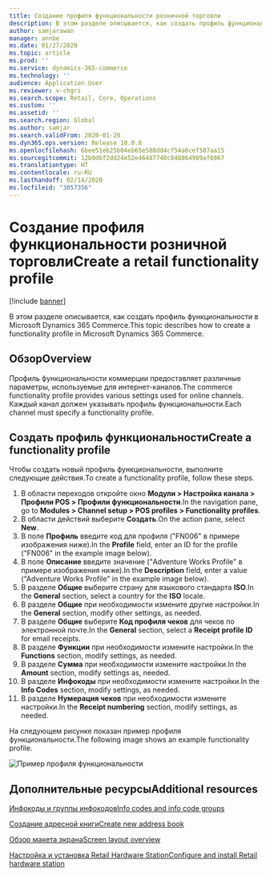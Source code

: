 ```yaml
---
title: Создание профиля функциональности розничной торговли
description: В этом разделе описывается, как создать профиль функциональности в Microsoft Dynamics 365 Commerce.
author: samjarawan
manager: annbe
ms.date: 01/27/2020
ms.topic: article
ms.prod: ''
ms.service: dynamics-365-commerce
ms.technology: ''
audience: Application User
ms.reviewer: v-chgri
ms.search.scope: Retail, Core, Operations
ms.custom: ''
ms.assetid: ''
ms.search.region: Global
ms.author: samjar
ms.search.validFrom: 2020-01-20
ms.dyn365.ops.version: Release 10.0.8
ms.openlocfilehash: 6bee51eb25b04eb65e588dd4cf54a0cef587aa15
ms.sourcegitcommit: 12b9d6f2dd24e52e46487748c848864909af6967
ms.translationtype: HT
ms.contentlocale: ru-RU
ms.lasthandoff: 02/14/2020
ms.locfileid: "3057356"
---
```

# <a name="create-a-retail-functionality-profile"></a><span data-ttu-id="a678b-103">Создание профиля функциональности розничной торговли</span><span class="sxs-lookup"><span data-stu-id="a678b-103">Create a retail functionality profile</span></span>


[!include [banner](includes/banner.md)]

<span data-ttu-id="a678b-104">В этом разделе описывается, как создать профиль функциональности в Microsoft Dynamics 365 Commerce.</span><span class="sxs-lookup"><span data-stu-id="a678b-104">This topic describes how to create a functionality profile in Microsoft Dynamics 365 Commerce.</span></span>

## <a name="overview"></a><span data-ttu-id="a678b-105">Обзор</span><span class="sxs-lookup"><span data-stu-id="a678b-105">Overview</span></span>

<span data-ttu-id="a678b-106">Профиль функциональности коммерции предоставляет различные параметры, используемые для интернет-каналов.</span><span class="sxs-lookup"><span data-stu-id="a678b-106">The commerce functionality profile provides various settings used for online channels.</span></span> <span data-ttu-id="a678b-107">Каждый канал должен указывать профиль функциональности.</span><span class="sxs-lookup"><span data-stu-id="a678b-107">Each channel must specify a functionality profile.</span></span>

## <a name="create-a-functionality-profile"></a><span data-ttu-id="a678b-108">Создать профиль функциональности</span><span class="sxs-lookup"><span data-stu-id="a678b-108">Create a functionality profile</span></span>

<span data-ttu-id="a678b-109">Чтобы создать новый профиль функциональности, выполните следующие действия.</span><span class="sxs-lookup"><span data-stu-id="a678b-109">To create a functionality profile, follow these steps.</span></span>

1. <span data-ttu-id="a678b-110">В области переходов откройте окно **Модули \> Настройка канала \> Профили POS \> Профили функциональности**.</span><span class="sxs-lookup"><span data-stu-id="a678b-110">In the navigation pane, go to **Modules \> Channel setup \> POS profiles \> Functionality profiles**.</span></span>
1. <span data-ttu-id="a678b-111">В области действий выберите **Создать**.</span><span class="sxs-lookup"><span data-stu-id="a678b-111">On the action pane, select **New**.</span></span>
1. <span data-ttu-id="a678b-112">В поле **Профиль** введите код для профиля ("FN006" в примере изображения ниже).</span><span class="sxs-lookup"><span data-stu-id="a678b-112">In the **Profile** field, enter an ID for the profile ("FN006" in the example image below).</span></span>
1. <span data-ttu-id="a678b-113">В поле **Описание** введите значение ("Adventure Works Profile" в примере изображения ниже).</span><span class="sxs-lookup"><span data-stu-id="a678b-113">In the **Description** field, enter a value ("Adventure Works Profile" in the example image below).</span></span>
1. <span data-ttu-id="a678b-114">В разделе **Общие** выберите страну для языкового стандарта **ISO**.</span><span class="sxs-lookup"><span data-stu-id="a678b-114">In the **General** section, select a country for the **ISO** locale.</span></span>
1. <span data-ttu-id="a678b-115">В разделе **Общие** при необходимости измените другие настройки.</span><span class="sxs-lookup"><span data-stu-id="a678b-115">In the **General** section, modify other settings, as needed.</span></span>
1. <span data-ttu-id="a678b-116">В разделе **Общие** выберите **Код профиля чеков** для чеков по электронной почте.</span><span class="sxs-lookup"><span data-stu-id="a678b-116">In the **General** section, select a **Receipt profile ID** for email receipts.</span></span>
1. <span data-ttu-id="a678b-117">В разделе **Функции** при необходимости измените настройки.</span><span class="sxs-lookup"><span data-stu-id="a678b-117">In the **Functions** section, modify settings, as needed.</span></span>
1. <span data-ttu-id="a678b-118">В разделе **Сумма** при необходимости измените настройки.</span><span class="sxs-lookup"><span data-stu-id="a678b-118">In the **Amount** section, modify settings as, needed.</span></span>
1. <span data-ttu-id="a678b-119">В разделе **Инфокоды** при необходимости измените настройки.</span><span class="sxs-lookup"><span data-stu-id="a678b-119">In the **Info Codes** section, modify settings, as needed.</span></span>
1. <span data-ttu-id="a678b-120">В разделе **Нумерация чеков** при необходимости измените настройки.</span><span class="sxs-lookup"><span data-stu-id="a678b-120">In the **Receipt numbering** section, modify settings, as needed.</span></span> 
  
<span data-ttu-id="a678b-121">На следующем рисунке показан пример профиля функциональности.</span><span class="sxs-lookup"><span data-stu-id="a678b-121">The following image shows an example functionality profile.</span></span>
  
![Пример профиля функциональности](media/retail-functionality-profile.png)

## <a name="additional-resources"></a><span data-ttu-id="a678b-123">Дополнительные ресурсы</span><span class="sxs-lookup"><span data-stu-id="a678b-123">Additional resources</span></span>

[<span data-ttu-id="a678b-124">Инфокоды и группы инфокодов</span><span class="sxs-lookup"><span data-stu-id="a678b-124">Info codes and info code groups</span></span>](info-codes-retail.md)           

[<span data-ttu-id="a678b-125">Создание адресной книги</span><span class="sxs-lookup"><span data-stu-id="a678b-125">Create new address book</span></span>](new-address-book.md) 

[<span data-ttu-id="a678b-126">Обзор макета экрана</span><span class="sxs-lookup"><span data-stu-id="a678b-126">Screen layout overview</span></span>](pos-screen-layouts.md)       

[<span data-ttu-id="a678b-127">Настройка и установка Retail Hardware Station</span><span class="sxs-lookup"><span data-stu-id="a678b-127">Configure and install Retail hardware station</span></span>](retail-hardware-station-configuration-installation.md) 
